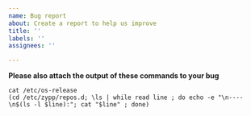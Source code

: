 ```yaml
---
name: Bug report
about: Create a report to help us improve
title: ''
labels: ''
assignees: ''

---
```


**Please also attach the output of these commands to your bug**
```
cat /etc/os-release
(cd /etc/zypp/repos.d; \ls | while read line ; do echo -e "\n----\n$(ls -l $line):"; cat "$line" ; done)
```

